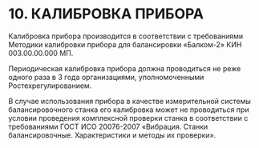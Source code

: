 # 10. КАЛИБРОВКА ПРИБОРА

Калибровка прибора производится в соответствии с требованиями Методики калибровки прибора для балансировки «Балком-2» КИН 003.00.00.000 МП.

Периодическая калибровка прибора должна проводиться не реже одного раза в 3 года организациями, уполномоченными Ростехрегулированием.

В случае использования прибора в качестве измерительной системы балансировочного станка его калибровка может не проводиться при условии проведения комплексной проверки станка в соответствии с требованиями ГОСТ ИСО 20076-2007 «Вибрация. Станки балансировочные. Характеристики и методы их проверки».